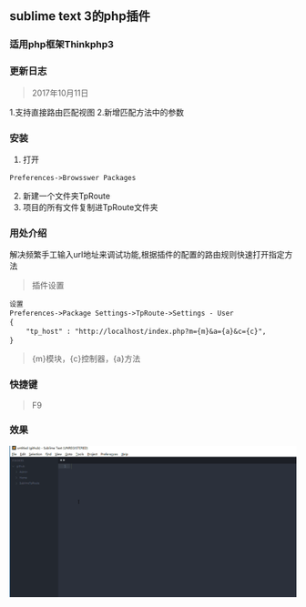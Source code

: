 ## sublime text 3的php插件
### 适用php框架Thinkphp3

### 更新日志
> 2017年10月11日

1.支持直接路由匹配视图
2.新增匹配方法中的参数

### 安装

1. 打开

```
Preferences->Browsswer Packages

```
2. 新建一个文件夹TpRoute
3. 项目的所有文件复制进TpRoute文件夹

### 用处介绍

解决频繁手工输入url地址来调试功能,根据插件的配置的路由规则快速打开指定方法

> 插件设置

```
设置
Preferences->Package Settings->TpRoute->Settings - User
{
	"tp_host" : "http://localhost/index.php?m={m}&a={a}&c={c}",
}
```

> {m}模块，{c}控制器，{a}方法

### 快捷键

> F9

### 效果

![image](https://github.com/qq497012571/SublimeTpRoute/blob/master/images/%E6%BC%94%E7%A4%BA1.gif)

